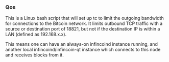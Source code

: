 ### Qos ###

This is a Linux bash script that will set up tc to limit the outgoing bandwidth for connections to the Bitcoin network. It limits outbound TCP traffic with a source or destination port of 18821, but not if the destination IP is within a LAN (defined as 192.168.x.x).

This means one can have an always-on infincoind instance running, and another local infincoind/infincoin-qt instance which connects to this node and receives blocks from it.
